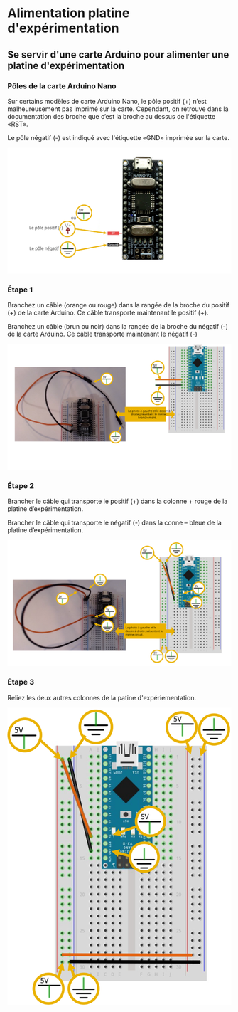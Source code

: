 # Alimentation platine d'expérimentation

## Se servir d'une carte Arduino pour alimenter une platine d'expérimentation

### Pôles de la carte Arduino Nano

Sur certains modèles de carte Arduino Nano, le pôle positif (+) n’est malheureusement pas imprimé sur la carte. Cependant, on retrouve dans la documentation des broche que c’est la broche au dessus de l'étiquette «RST». 

Le pôle négatif (-) est indiqué avec l'étiquette «GND» imprimée sur la carte. 

![Pôles d'alimentation de la carte Arduino Nano](arduino_nano_poles_alimentation.svg)

### Étape 1

Branchez un câble (orange ou rouge) dans la rangée de la broche du positif (+) de la carte Arduino. Ce câble transporte maintenant le positif (+).

Branchez un câble (brun ou noir) dans la rangée de la broche du négatif (-) de la carte Arduino. Ce câble transporte maintenant le négatif (-)

![Étape 1 de l'alimentation de la platine d'expérimentation](alimentation_platine_experimentation_1.svg)


### Étape 2

Brancher le câble qui transporte le positif (+) dans la colonne + rouge de la platine d’expérimentation.

Brancher le câble qui transporte le négatif (-) dans la conne – bleue de la platine d’expérimentation.

![Étape 2 de l'alimentation de la platine d'expérimentation](alimentation_platine_experimentation_2.svg)

### Étape 3

Reliez les deux autres colonnes de la patine d'expériementation.

![Étape 3 de l'alimentation de la platine d'expérimentation](alimentation_platine_experimentation_3.svg)